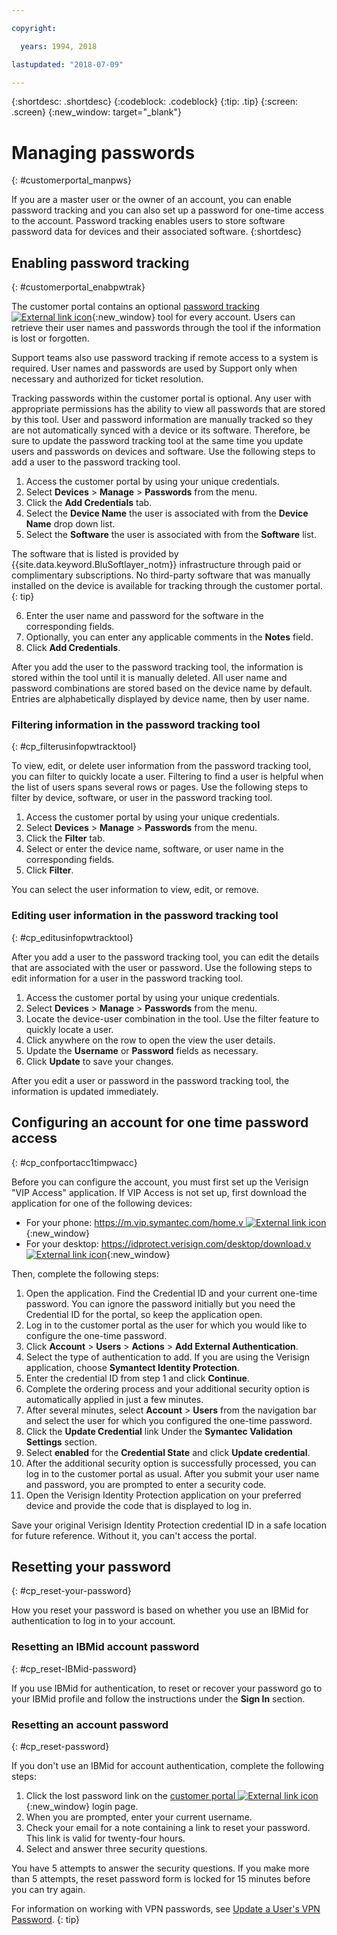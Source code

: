 ```yaml
---

copyright:

  years: 1994, 2018

lastupdated: "2018-07-09"

---
```


{:shortdesc: .shortdesc}
{:codeblock: .codeblock}
{:tip: .tip}
{:screen: .screen}
{:new_window: target="_blank"}


# Managing passwords
{: #customerportal_manpws}

If you are a master user or the owner of an account, you can enable password tracking and you can also set up a password for one-time access to the account. Password tracking enables users to store software password data for devices and their associated software.
{:shortdesc}

## Enabling password tracking
{: #customerportal_enabpwtrak}

The customer portal contains an optional [password tracking ![External link icon](../icons/launch-glyph.svg)](https://control.softlayer.com/devices/passwords){:new_window} tool for every account. Users can retrieve their user names and passwords through the tool if the information is lost or forgotten.

Support teams also use password tracking if remote access to a system is required. User names and passwords are used by Support only when necessary and authorized for ticket resolution.

Tracking passwords within the customer portal is optional. Any user with appropriate permissions has the ability to view all passwords that are stored by this tool. User and password information are manually tracked so they are not automatically synced with a device or its software. Therefore, be sure to update the password tracking tool at the same time you update users and passwords on devices and software. Use the following steps to add a user to the password tracking tool.

1. Access the customer portal by using your unique credentials.
2. Select **Devices** > **Manage** > **Passwords** from the menu.
3. Click the **Add Credentials** tab.
4. Select the **Device Name** the user is associated with from the **Device Name** drop down list.
5. Select the **Software** the user is associated with from the **Software** list.

  The software that is listed is provided by {{site.data.keyword.BluSoftlayer_notm}} infrastructure through paid or complimentary subscriptions. No third-party software that was manually installed on the device is available for tracking through the customer portal.
  {: tip}

6. Enter the user name and password for the software in the corresponding fields.
8. Optionally, you can enter any applicable comments in the **Notes** field.
9. Click **Add Credentials**.

After you add the user to the password tracking tool, the information is stored within the tool until it is manually deleted. All user name and password combinations are stored based on the device name by default. Entries are alphabetically displayed by device name, then by user name.

### Filtering information in the password tracking tool
{: #cp_filterusinfopwtracktool}

To view, edit, or delete user information from the password tracking tool, you can filter to quickly locate a user. Filtering to find a user is helpful when the list of users spans several rows or pages. Use the following steps to filter by device, software, or user in the password tracking tool.

1. Access the customer portal by using your unique credentials.
2. Select **Devices** > **Manage** > **Passwords** from the menu.
3. Click the **Filter** tab.
4. Select or enter the device name, software, or user name in the corresponding fields.
5. Click **Filter**.

You can select the user information to view, edit, or remove.

### Editing user information in the password tracking tool
{: #cp_editusinfopwtracktool}

After you add a user to the password tracking tool, you can edit the details that are associated with the user or password. Use the following steps to edit information for a user in the password tracking tool.

1. Access the customer portal by using your unique credentials.
2. Select **Devices** > **Manage** > **Passwords** from the menu.
3. Locate the device-user combination in the tool. Use the filter feature to quickly locate a user.
4. Click anywhere on the row to open the view the user details.
5. Update the **Username** or **Password** fields as necessary.
6. Click **Update** to save your changes.

After you edit a user or password in the password tracking tool, the information is updated immediately.

## Configuring an account for one time password access
{: #cp_confportacc1timpwacc}

Before you can configure the account, you must first set up the Verisign "VIP Access" application. If VIP Access is not set up, first download the application for one of the following devices:
* For your phone:  [https://m.vip.symantec.com/home.v ![External link icon](../icons/launch-glyph.svg)](https://m.vip.symantec.com/home.v){:new_window}
* For your desktop:  [https://idprotect.verisign.com/desktop/download.v ![External link icon](../icons/launch-glyph.svg)](https://idprotect.verisign.com/desktop/download.v){:new_window}

Then, complete the following steps:
1. Open the application. Find the Credential ID and your current one-time password. You can ignore the password initially but you need the Credential ID for the portal, so keep the application open.
2. Log in to the customer portal as the user for which you would like to configure the one-time password.
3. Click **Account** > **Users** > **Actions** > **Add External Authentication**.
4. Select the type of authentication to add. If you are using the Verisign application, choose **Symantect Identity Protection**.
5. Enter the credential ID from step 1 and click **Continue**.
6. Complete the ordering process and your additional security option is automatically applied in just a few minutes.
7. After several minutes, select **Account** > **Users** from the navigation bar and select the user for which you configured the one-time password.
8. Click the **Update Credential** link Under the **Symantec Validation Settings** section.
9. Select **enabled** for the **Credential State** and click **Update credential**.
10. After the additional security option is successfully processed, you can log in to the customer portal as usual. After you submit your user name and password, you are prompted to enter a security code.
11. Open the Verisign Identity Protection application on your preferred device and provide the code that is displayed to log in.

Save your original Verisign Identity Protection credential ID in a safe location for future reference. Without it, you can't access the portal.

## Resetting your password
{: #cp_reset-your-password}

How you reset your password is based on whether you use an IBMid for authentication to log in to your account.  

### Resetting an IBMid account password
{: #cp_reset-IBMid-password}

If you use IBMid for authentication, to reset or recover your password go to your IBMid profile and follow the instructions under the **Sign In** section.

### Resetting an account password
{: #cp_reset-password}

If you don't use an IBMid for account authentication, complete the following steps:

1. Click the lost password link on the [customer portal ![External link icon](../icons/launch-glyph.svg)](https://control.softlayer.com/){:new_window} login page.
2. When you are prompted, enter your current username.
3. Check your email for a note containing a link to reset your password. This link is valid for twenty-four hours.
4. Select and answer three security questions.

You have 5 attempts to answer the security questions. If you make more than 5 attempts, the reset password form is locked for 15 minutes before you can try again.

For information on working with VPN passwords, see [Update a User's VPN Password](/docs/infrastructure/iaas-vpn/update-password.html#update-a-user-s-vpn-password).
{: tip}

